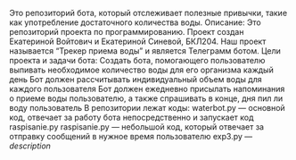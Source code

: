 Это репозиторий бота, который отслеживает полезные привычки, такие как употребление достаточного количества воды.
Описание:
Это репозиторий проекта по программированию. Проект создан Екатериной Войтович и Екатериной Синевой, БКЛ204. Наш проект называется “Трекер приема воды” и является Телеграмм ботом. 
Цели проекта и задачи бота:
Создать бота, помогающего пользователю  выпивать необходимое количество воды для его организма каждый день
Бот должен рассчитывать индивидуальный объем воды для каждого пользователя
Бот должен ежедневно присылать напоминания о приеме воды пользователю, а также спрашивать в конце, дня пил ли воду пользователь
В репозитории лежат коды:
waterbot.py — основной код, отвечает за работу бота непосредственно и запускает код raspisanie.py
raspisanie.py — небольшой код, который отвечает за отправку сообщений в нужное время пользователю
exp3.py — *description*

